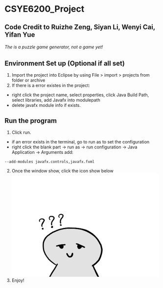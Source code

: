# CSYE6200_Project 
## Code Credit to Ruizhe Zeng, Siyan Li, Wenyi Cai, Yifan Yue
###### The is a puzzle game generator, not a game yet!

## Environment Set up (Optional if all set)
1. Import the project into Eclipse by using File > import > projects from folder or archive
2. If there is a error existes in the project:
  - right click the project name, select properties, click Java Build Path, select libraries, add Javafx into modulepath
  - delete javafx module info if exists.
  
## Run the program
1. Click run.
  - if an error exists in the terminal, go to run as to set the configuration
  - right click the blank part -> run as -> run configuration -> Java Application -> Arguments 
  add: 
  ```
  --add-modules javafx.controls,javafx.fxml
  ```
2. Once the window show, click the icon show below ![turtorial icon](CSYE6200PuzzleGameCreator/src/tutorialimage/tutorial.png)
3. Enjoy! 
  
  
